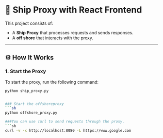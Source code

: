 # 🚢 Ship Proxy with React Frontend


This project consists of:
- A **Ship Proxy** that processes requests and sends responses.
- A **off shore** that interacts with the proxy.

---

## ⚙️ How It Works

### 1. Start the Proxy
To start the proxy, run the following command:
```bash
python ship_proxy.py


### Start the offshoreproxy
```sh
python offshore_proxy.py

###You can use curl to send requests through the proxy.
```sh
curl -v -x http://localhost:8080 -L https://www.google.com


